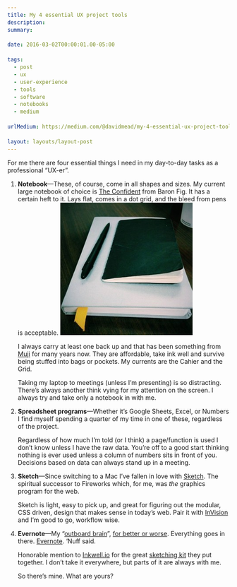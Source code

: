 ```yaml
---
title: My 4 essential UX project tools
description:
summary:

date: 2016-03-02T00:00:01.00-05:00

tags:
  - post
  - ux
  - user-experience
  - tools
  - software
  - notebooks
  - medium

urlMedium: https://medium.com/@davidmead/my-4-essential-ux-project-tools-40bc22fe2457

layout: layouts/layout-post
---
```

For me there are four essential things I need in my day-to-day tasks as a professional “UX-er”.

<ol>
<li><strong>Notebook</strong>—These, of course, come in all shapes and sizes. My current large notebook of choice is <a href="https://www.baronfig.com/tools/confidant" title="">The Confident</a> from Baron Fig. It has a certain heft to it. Lays flat, comes in a dot grid, and the bleed from pens is acceptable.

<img class="img-border" src="/img/0*qOAnuRULvEskEb6t.jpg" alt="Space pen resting on a my Baron Fig notebook">

I always carry at least one back up and that has been something from <a href="https://www.muji.us/collections/notebook" title="US stationary page">Muji</a> for many years now. They are affordable, take ink well and survive being stuffed into bags or pockets. My currents are the Cahier and the Grid.

Taking my laptop to meetings (unless I’m presenting) is so distracting. There’s always another think vying for my attention on the screen. I always try and take only a notebook in with me.</li>
<li><strong>Spreadsheet programs</strong>—Whether it’s Google Sheets, Excel, or Numbers I find myself spending a quarter of my time in one of these, regardless of the project.

Regardless of how much I’m told (or I think) a page/function is used I don’t know unless I have the raw data. You’re off to a good start thinking nothing is ever used unless a column of numbers sits in front of you. Decisions based on data can always stand up in a meeting.</li>
<li><strong>Sketch</strong>—Since switching to a Mac I’ve fallen in love with <a href="https://www.sketch.com" title="Mac only design program">Sketch</a>. The spiritual successor to Fireworks which, for me, was <em>the</em> graphics program for the web.

Sketch is light, easy to pick up, and great for figuring out the modular, CSS driven, design that makes sense in today’s web. Pair it with <a href="http://www.invisionapp.com/" title="">InVision</a> and I’m good to go, workflow wise.</li>
<li><strong>Evernote</strong>—My “<a href="http://archive.oreilly.com/pub/a/javascript/2002/01/01/cory.html" title="Cory Doctorow article">outboard brain</a>”, <a href="http://www.43folders.com/2007/10/11/downside-outboard-brain" title="Merlin Mann article">for better or worse</a>. Everything goes in there. <a href="https://evernote.com/" title="">Evernote</a>. ‘Nuff said.</li>

Honorable mention to <a href="http://inkwell.io/" title="">Inkwell.io</a> for the great <a href="http://inkwell.io/products/inkwell" title="">sketching kit</a> they put together. I don’t take it everywhere, but parts of it are always with me.

So there’s mine. What are yours?